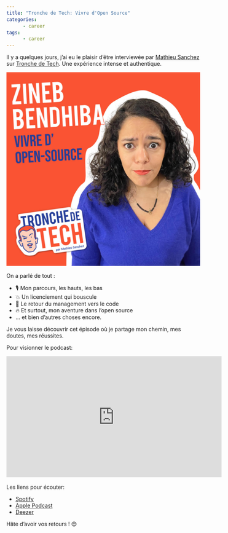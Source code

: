 ```yaml
---
title: "Tronche de Tech: Vivre d'Open Source"
categories:
      - career
tags:
      - career
---
```


Il y a quelques jours, j’ai eu le plaisir d’être interviewée par [Mathieu Sanchez](https://www.linkedin.com/in/matsanchez/) sur [Tronche de Tech](https://www.linkedin.com/company/tronche-de-tech/). Une expérience intense et authentique.

![](/assets/images/troncheTech.jpg)

On a parlé de tout :
- 🎙️ Mon parcours, les hauts, les bas
- 💥 Un licenciement qui bouscule
- 🔄 Le retour du management vers le code
- 🔥 Et surtout, mon aventure dans l’open source
- … et bien d’autres choses encore.

Je vous laisse découvrir cet épisode où je partage mon chemin, mes doutes, mes réussites.

Pour visionner le podcast:
<iframe src="https://www.youtube.com/embed/Xazuo7Rva2Y" width="560" height="315" frameborder="0"></iframe>


Les liens pour écouter:
- [Spotify](https://open.spotify.com/episode/4SrUluUT0DkeQMTMNzstYp)
- [Apple Podcast](https://podcasts.apple.com/us/podcast/40-zineb-bendhiba-vivre-dopen-source/id1692421892)
- [Deezer](https://deezer.page.link/iYrJ6JccuvZzTRtt9)

Hâte d’avoir vos retours ! 😊